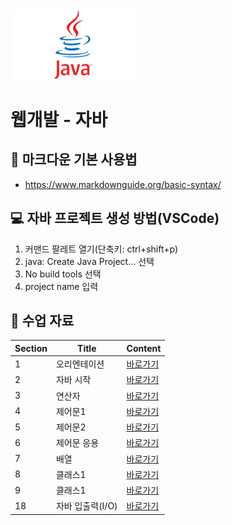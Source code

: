 <img src="./java/java-logo.png" width="200"/>

# 웹개발 - 자바
## 📒 마크다운 기본 사용법
+ https://www.markdownguide.org/basic-syntax/

## 💻 자바 프로젝트 생성 방법(VSCode)
1. 커맨드 팔레트 열기(단축키: ctrl+shift+p)
2. java: Create Java Project... 선택
3. No build tools 선택
4. project name 입력

## 📄 수업 자료
|Section|Title|Content|
|-------|-----|-------|
|1|오리엔테이션|<a href="https://treasure-snow-23c.notion.site/1-b7804cf77ba84e3cb6c3377d9711b476?pvs=4" target="_blank">바로가기</a>|
|2|자바 시작|<a href="https://treasure-snow-23c.notion.site/2-439a709f52164cf7b7a72baaa7372aad?pvs=4" target="_blank">바로가기</a>|
|3|연산자|<a href="https://treasure-snow-23c.notion.site/3-48d9c2b9ad514528ad1038e3174ac91c?pvs=4" target="_blank">바로가기</a>|
|4|제어문1|<a href="https://treasure-snow-23c.notion.site/4-1-3764191c2f72433cbdca961f2bd71589?pvs=4" target="_blank">바로가기</a>|
|5|제어문2|<a href="https://treasure-snow-23c.notion.site/5-2-acfa7b4ba17f44fabbbe34b01f77d945?pvs=4" target="_blank">바로가기</a>|
|6|제어문 응용|<a href="https://treasure-snow-23c.notion.site/6-e9e6ecb3166243ada148a9741cac0038?pvs=4" target="_blank">바로가기</a>|
|7|배열|<a href="https://treasure-snow-23c.notion.site/7-a8d7f64677824dc18c5259c130bbd68c?pvs=4" target="_blank">바로가기</a>|
|8|클래스1|<a href="https://treasure-snow-23c.notion.site/8-1-dcc30be158264ea6bfad2e0ca84ec468?pvs=4" target="_blank">바로가기</a>|
|9|클래스1|<a href="https://treasure-snow-23c.notion.site/9-2-63d2593df45d4052b2dcb122d50e1e8c?pvs=4" target="_blank">바로가기</a>|
|18|자바 입출력(I/O)|<a href="https://treasure-snow-23c.notion.site/18-I-O-6fc6dd52e1c040498ee2f0fc291c30ac?pvs=4" target="_blank">바로가기</a>|
